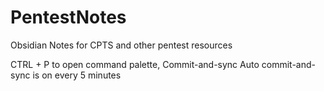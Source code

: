 # PentestNotes

Obsidian Notes for CPTS and other pentest resources

CTRL + P to open command palette, Commit-and-sync
Auto commit-and-sync is on every 5 minutes